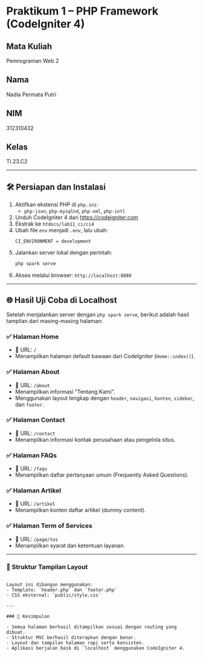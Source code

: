# Praktikum 1 – PHP Framework (CodeIgniter 4)

## Mata Kuliah
Pemrograman Web 2

## Nama
Nadia Permata Putri

## NIM
312310432

## Kelas
TI.23.C2


---

## 🛠 Persiapan dan Instalasi

1. Aktifkan ekstensi PHP di `php.ini`:
   - `php-json`, `php-mysqlnd`, `php-xml`, `php-intl`
2. Unduh CodeIgniter 4 dari https://codeigniter.com
3. Ekstrak ke `htdocs/lab11_ci/ci4`
4. Ubah file `env` menjadi `.env`, lalu ubah:
   ```env
   CI_ENVIRONMENT = development
   ```
5. Jalankan server lokal dengan perintah:
   ```bash
   php spark serve
   ```
6. Akses melalui browser: `http://localhost:8080`

---


## 🌐 Hasil Uji Coba di Localhost

Setelah menjalankan server dengan `php spark serve`, berikut adalah hasil tampilan dari masing-masing halaman:

### ✅ Halaman Home
- 📍 URL: `/`
- Menampilkan halaman default bawaan dari CodeIgniter (`Home::index()`).

### ✅ Halaman About
- 📍 URL: `/about`
- Menampilkan informasi "Tentang Kami".
- Menggunakan layout lengkap dengan `header`, `navigasi`, `konten`, `sidebar`, dan `footer`.

### ✅ Halaman Contact
- 📍 URL: `/contact`
- Menampilkan informasi kontak perusahaan atau pengelola situs.

### ✅ Halaman FAQs
- 📍 URL: `/faqs`
- Menampilkan daftar pertanyaan umum (Frequently Asked Questions).

### ✅ Halaman Artikel
- 📍 URL: `/artikel`
- Menampilkan konten daftar artikel (dummy content).

### ✅ Halaman Term of Services
- 📍 URL: `/page/tos`
- Menampilkan syarat dan ketentuan layanan.

---

### 🧱 Struktur Tampilan Layout



```

Layout ini dibangun menggunakan:
- Template: `header.php` dan `footer.php`
- CSS eksternal: `public/style.css`

---

### 🧠 Kesimpulan

- Semua halaman berhasil ditampilkan sesuai dengan routing yang dibuat.
- Struktur MVC berhasil diterapkan dengan benar.
- Layout dan tampilan halaman rapi serta konsisten.
- Aplikasi berjalan baik di `localhost` menggunakan CodeIgniter 4.
